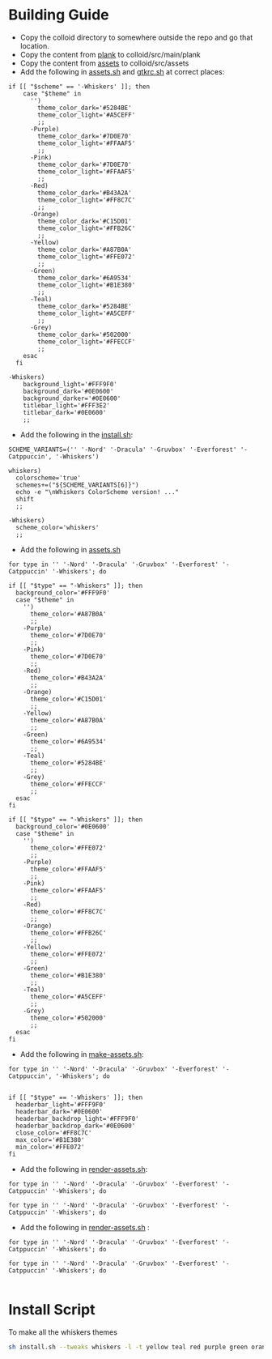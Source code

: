 # Building Guide
- Copy the colloid directory to somewhere outside the repo and go that location.
- Copy the content from [plank](./plank/) to colloid/src/main/plank
- Copy the content from [assets](./assets/) to colloid/src/assets
- Add the following in [assets.sh](../colloid/assets.sh) and [gtkrc.sh](../colloid/gtkrc.sh) at correct places:
```
if [[ "$scheme" == '-Whiskers' ]]; then
    case "$theme" in
      '')
        theme_color_dark='#5284BE'
        theme_color_light='#A5CEFF'
        ;;
      -Purple)
        theme_color_dark='#7D0E70'
        theme_color_light='#FFAAF5'
        ;;
      -Pink)
        theme_color_dark='#7D0E70'
        theme_color_light='#FFAAF5'
        ;;
      -Red)
        theme_color_dark='#B43A2A'
        theme_color_light='#FF8C7C'
        ;;
      -Orange)
        theme_color_dark='#C15D01'
        theme_color_light='#FFB26C'
        ;;
      -Yellow)
        theme_color_dark='#A87B0A'
        theme_color_light='#FFE072'
        ;;
      -Green)
        theme_color_dark='#6A9534'
        theme_color_light='#B1E380'
        ;;
      -Teal)
        theme_color_dark='#5284BE'
        theme_color_light='#A5CEFF'
        ;;
      -Grey)
        theme_color_dark='#502000'
        theme_color_light='#FFECCF'
        ;;
    esac
  fi
```
```
-Whiskers)
    background_light='#FFF9F0'
    background_dark='#0E0600'
    background_darker='#0E0600'
    titlebar_light='#FFF3E2'
    titlebar_dark='#0E0600'
    ;;
```

- Add the following in the [install.sh](../colloid/install.sh):
```
SCHEME_VARIANTS=('' '-Nord' '-Dracula' '-Gruvbox' '-Everforest' '-Catppuccin', '-Whiskers')
``` 
```
whiskers)
  colorscheme='true'
  schemes+=("${SCHEME_VARIANTS[6]}")
  echo -e "\nWhiskers ColorScheme version! ..."
  shift
  ;;
```
```
-Whiskers)
  scheme_color='whiskers'
  ;;
```

- Add the following in [assets.sh](../colloid/src/assets/gtk-2.0/)
```
for type in '' '-Nord' '-Dracula' '-Gruvbox' '-Everforest' '-Catppuccin' '-Whiskers'; do
```
```
if [[ "$type" == "-Whiskers" ]]; then
  background_color='#FFF9F0'
  case "$theme" in 
    '')
      theme_color='#A87B0A'
      ;;
    -Purple)
      theme_color='#7D0E70'
      ;;
    -Pink)
      theme_color='#7D0E70'
      ;;
    -Red)
      theme_color='#B43A2A'
      ;;
    -Orange)
      theme_color='#C15D01'
      ;;
    -Yellow)
      theme_color='#A87B0A'
      ;;
    -Green)
      theme_color='#6A9534'
      ;;
    -Teal)
      theme_color='#5284BE'
      ;;
    -Grey)
      theme_color='#FFECCF'
      ;;
  esac
fi
```
```
if [[ "$type" == "-Whiskers" ]]; then
  background_color='#0E0600'
  case "$theme" in 
    '')
      theme_color='#FFE072'
      ;;
    -Purple)
      theme_color='#FFAAF5'
      ;;
    -Pink)
      theme_color='#FFAAF5'
      ;;
    -Red)
      theme_color='#FF8C7C'
      ;;
    -Orange)
      theme_color='#FFB26C'
      ;;
    -Yellow)
      theme_color='#FFE072'
      ;;
    -Green)
      theme_color='#B1E380'
      ;;
    -Teal)
      theme_color='#A5CEFF'
      ;;
    -Grey)
      theme_color='#502000'
      ;;
  esac
fi
```

- Add the following in [make-assets.sh](../colloid/src/assets/xfwm4/make-assets.sh): 
```
for type in '' '-Nord' '-Dracula' '-Gruvbox' '-Everforest' '-Catppuccin', '-Whiskers'; do
  
```
```
if [[ "$type" == '-Whiskers' ]]; then
  headerbar_light='#FFF9F0'
  headerbar_dark='#0E0600'
  headerbar_backdrop_light='#FFF9F0'
  headerbar_backdrop_dark='#0E0600'
  close_color='#FF8C7C'
  max_color='#B1E380'
  min_color='#FFE072'
fi
```

- Add the following in [render-assets.sh](../colloid/src/assets/xfwm4/render-assets.sh): 
```
for type in '' '-Nord' '-Dracula' '-Gruvbox' '-Everforest' '-Catppuccin' '-Whiskers'; do
```
```
for type in '' '-Nord' '-Dracula' '-Gruvbox' '-Everforest' '-Catppuccin' '-Whiskers'; do
```

- Add the following in [render-assets.sh](../colloid/src/assets/gtk-2.0/) :
```
for type in '' '-Nord' '-Dracula' '-Gruvbox' '-Everforest' '-Catppuccin' '-Whiskers'; do
```

```
for type in '' '-Nord' '-Dracula' '-Gruvbox' '-Everforest' '-Catppuccin' '-Whiskers'; do
    
```

# Install Script
To make all the whiskers themes
```sh
sh install.sh --tweaks whiskers -l -t yellow teal red purple green orange --dest /tmp/whiskers-gtk-builder;
```